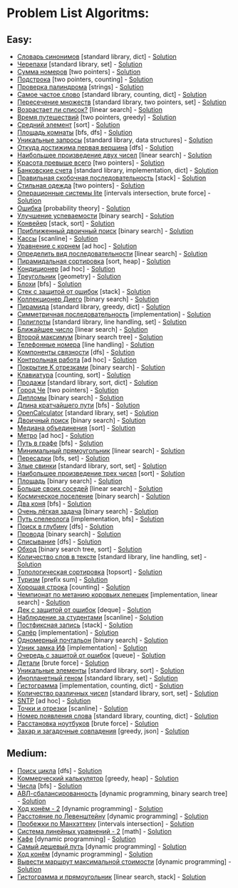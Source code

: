 # Problem List Algoritms:

## Easy:

* [Словарь синонимов](https://coderun.yandex.ru/problem/dictionary-synonyms/) [standard library, dict] - [Solution](Easy/52_dictionary_synonyms)
* [Черепахи](https://coderun.yandex.ru/problem/turtles/) [standard library, set] - [Solution](Easy/56_turtles)
* [Сумма номеров](https://coderun.yandex.ru/problem/sum-of-numbers/) [two pointers] - [Solution](Easy/91_sum_of_numbers)
* [Подстрока](https://coderun.yandex.ru/problem/substring/) [two pointers, counting] - [Solution](Easy/96_substring)
* [Проверка палиндрома](https://coderun.yandex.ru/problem/palindroming-check/) [strings] - [Solution](Easy/304_palindroming_check)
* [Самое частое слово](https://coderun.yandex.ru/problem/frequent-word/) [standard library, counting, dict] - [Solution](Easy/50_frequent_word)
* [Пересечение множеств](https://coderun.yandex.ru/problem/intersection-sets/) [standard library, two pointers, set] - [Solution](Easy/61_intersection_sets)
* [Возрастает ли список?](https://coderun.yandex.ru/problem/list-growing/) [linear search] - [Solution](Easy/72_list_growing)
* [Время путешествий](https://coderun.yandex.ru/problem/adventure-time/) [two pointers, greedy] - [Solution](Easy/219_adventure_time)
* [Средний элемент](https://coderun.yandex.ru/problem/median-out-of-three/) [sort] - [Solution](Easy/1_median_out_of_three)
* [Площадь комнаты](https://coderun.yandex.ru/problem/room-area/) [bfs, dfs] - [Solution](Easy/38_room_area)
* [Уникальные запросы](https://coderun.yandex.ru/problem/unique-queries/) [standard library, data structures] - [Solution](Easy/1_unique_queries)
* [Откуда достижима первая вершина](https://coderun.yandex.ru/problem/first-vertex/) [dfs] - [Solution](Easy/23_first_vertex)
* [Наибольшее произведение двух чисел](https://coderun.yandex.ru/problem/largest-product-two-numbers/) [linear search] - [Solution](Easy/66_largest_product_two_numbers)
* [Красота превыше всего](https://coderun.yandex.ru/problem/beauty-above-all/) [two pointers] - [Solution](Easy/94_beauty_above_all)
* [Банковские счета](https://coderun.yandex.ru/problem/bank-accounts/) [standard library, implementation, dict] - [Solution](Easy/86_bank_accounts)
* [Правильная скобочная последовательность](https://coderun.yandex.ru/problem/correct-bracket-sequence/) [stack] - [Solution](Easy/141_correct_bracket_sequence)
* [Стильная одежда](https://coderun.yandex.ru/problem/stylish-clothes/) [two pointers] - [Solution](Easy/90_stylish_clothes)
* [Операционные системы lite](https://coderun.yandex.ru/problem/lite-operating-systems/) [intervals intersection, brute force] - [Solution](Easy/135_lite_operating_systems)
* [Ошибка](https://coderun.yandex.ru/problem/server-error/) [probability theory] - [Solution](Easy/404_server_error)
* [Улучшение успеваемости](https://coderun.yandex.ru/problem/improving-academic-performance/) [binary search] - [Solution](Easy/77_improving_academic_performance)
* [Конвейер](https://coderun.yandex.ru/problem/conveyor/) [stack, sort] - [Solution](Easy/17_conveyor)
* [Приближенный двоичный поиск](https://coderun.yandex.ru/problem/bpproximate-binary-search/) [binary search] - [Solution](Easy/100_bpproximate_binary_search)
* [Кассы](https://coderun.yandex.ru/problem/cash-registers/) [scanline] - [Solution](Easy/114_cash_registers)
* [Уравнение с корнем](https://coderun.yandex.ru/problem/equation-root/) [ad hoc] - [Solution](Easy/79_equation_root)
* [Определить вид последовательности](https://coderun.yandex.ru/problem/determine-type-sequence/) [linear search] - [Solution](Easy/71_determine_type_sequence)
* [Пирамидальная сортировка](https://coderun.yandex.ru/problem/pyramid-sorting/) [sort, heap] - [Solution](Easy/149_pyramid_sorting)
* [Кондиционер](https://coderun.yandex.ru/problem/conditioner/) [ad hoc] - [Solution](Easy/82_conditioner)
* [Треугольник](https://coderun.yandex.ru/problem/triangle/) [geometry] - [Solution](Easy/81_triangle)
* [Блохи](https://coderun.yandex.ru/problem/fleas/) [bfs] - [Solution](Easy/14_fleas)
* [Стек с защитой от ошибок](https://coderun.yandex.ru/problem/stack-protection-from-errors/) [stack] - [Solution](Easy/140_stack_protection_from_errors)
* [Коллекционер Диего](https://coderun.yandex.ru/problem/collector-diego/) [binary search] - [Solution](Easy/132_collector_diego)
* [Пирамида](https://coderun.yandex.ru/problem/pyramid/) [standard library, greedy, dict] - [Solution](Easy/84_pyramid)
* [Симметричная последовательность](https://coderun.yandex.ru/problem/symmetric-sequence/) [implementation] - [Solution](Easy/67_symmetric_sequence)
* [Полиглоты](https://coderun.yandex.ru/problem/polyglots/) [standard library, line handling, set] - [Solution](Easy/54_polyglots)
* [Ближайшее число](https://coderun.yandex.ru/problem/nearest-number/) [linear search] - [Solution](Easy/70_nearest_number)
* [Второй максимум](https://coderun.yandex.ru/problem/second-maximum/) [binary search tree] - [Solution](Easy/122_second_maximum)
* [Телефонные номера](https://coderun.yandex.ru/problem/phone-numbers/) [line handling] - [Solution](Easy/80_phone_numbers)
* [Компоненты связности](https://coderun.yandex.ru/problem/connectivity-components/) [dfs] - [Solution](Easy/8_connectivity_components)
* [Контрольная работа](https://coderun.yandex.ru/problem/control-work/) [ad hoc] - [Solution](Easy/133_control_work)
* [Покрытие K отрезками](https://coderun.yandex.ru/problem/k-segments/) [binary search] - [Solution](Easy/546_k_segments)
* [Клавиатура](https://coderun.yandex.ru/problem/keyboard/) [counting, sort] - [Solution](Easy/83_keyboard)
* [Продажи](https://coderun.yandex.ru/problem/sales/) [standard library, sort, dict] - [Solution](Easy/85_sales)
* [Город Че](https://coderun.yandex.ru/problem/city-of-che/) [two pointers] - [Solution](Easy/93_city_of_che)
* [Дипломы](https://coderun.yandex.ru/problem/diplomas/) [binary search] - [Solution](Easy/101_diplomas)
* [Длина кратчайшего пути](https://coderun.yandex.ru/problem/shortest-path-length/) [bfs] - [Solution](Easy/12_shortest_path_length)
* [OpenCalculator](https://coderun.yandex.ru/problem/open-calculator/) [standard library, set] - [Solution](Easy/58_open_calculator)
* [Двоичный поиск](https://coderun.yandex.ru/problem/binary-search/) [binary search] - [Solution](Easy/99_binary_search)
* [Медиана объединения](https://coderun.yandex.ru/problem/median-union/) [sort] - [Solution](Easy/108_median_union)
* [Метро](https://coderun.yandex.ru/problem/metro/) [ad hoc] - [Solution](Easy/75_metro)
* [Путь в графе](https://coderun.yandex.ru/problem/the-path-in-the-graph/) [bfs] - [Solution](Easy/13_the_path_in_the_graph)
* [Минимальный прямоугольник](https://coderun.yandex.ru/problem/minimum-rectangle/) [linear search] - [Solution](Easy/137_minimum_rectangle)
* [Пересадки](https://coderun.yandex.ru/problem/metro-2/) [bfs, set] - [Solution](Easy/16_metro_2)
* [Злые свинки](https://coderun.yandex.ru/problem/angry-pigs/) [standard library, sort, set] - [Solution](Easy/55_angry_pigs)
* [Наибольшее произведение трех чисел](https://coderun.yandex.ru/problem/largest-product-three-numbers/) [sort] - [Solution](Easy/65_largest_product_three_numbers)
* [Площадь](https://coderun.yandex.ru/problem/square/) [binary search] - [Solution](Easy/105_square)
* [Больше своих соседей](https://coderun.yandex.ru/problem/more-your-neighbors/) [linear search] - [Solution](Easy/69_more_your_neighbors)
* [Космическое поселение](https://coderun.yandex.ru/problem/space-settlement/) [binary search] - [Solution](Easy/102_space_settlement)
* [Два коня](https://coderun.yandex.ru/problem/two-horses/) [bfs] - [Solution](Easy/43_two_horses)
* [Очень лёгкая задача](https://coderun.yandex.ru/problem/very-easy-problem/) [binary search] - [Solution](Easy/104_very_easy_problem)
* [Путь спелеолога](https://coderun.yandex.ru/problem/speleologist-way/) [implementation, bfs] - [Solution](Easy/15_speleologist_way)
* [Поиск в глубину](https://coderun.yandex.ru/problem/search-in-depth/) [dfs] - [Solution](Easy/7_search_in_depth)
* [Провода](https://coderun.yandex.ru/problem/wires/) [binary search] - [Solution](Easy/106_wires)
* [Списывание](https://coderun.yandex.ru/problem/cheating/) [dfs] - [Solution](Easy/9_cheating)
* [Обход](https://coderun.yandex.ru/problem/bypass/) [binary search tree, sort] - [Solution](Easy/123_bypass)
* [Количество слов в тексте](https://coderun.yandex.ru/problem/number-words-text/) [standard library, line handling, set] - [Solution](Easy/59_number_words_text)
* [Топологическая сортировка](https://coderun.yandex.ru/problem/topological-sorting/) [topsort] - [Solution](Easy/10_topological_sorting)
* [Туризм](https://coderun.yandex.ru/problem/tourism/) [prefix sum] - [Solution](Easy/92_tourism)
* [Хорошая строка](https://coderun.yandex.ru/problem/good-line/) [counting] - [Solution](Easy/134_good_line)
* [Чемпионат по метанию коровьих лепешек](https://coderun.yandex.ru/problem/cup-cowcake-throwing/) [implementation, linear search] - [Solution](Easy/68_cup_cowcake_throwing)
* [Дек с защитой от ошибок](https://coderun.yandex.ru/problem/dec-with-error-protection/) [deque] - [Solution](Easy/147_dec_with_error_protection)
* [Наблюдение за студентами](https://coderun.yandex.ru/problem/observation-students/) [scanline] - [Solution](Easy/110_observation_students)
* [Постфиксная запись](https://coderun.yandex.ru/problem/postfix-entry/) [stack] - [Solution](Easy/142_postfix_entry)
* [Сапёр](https://coderun.yandex.ru/problem/sapper/) [implementation] - [Solution](Easy/64_sapper)
* [Одномерный почтальон](https://coderun.yandex.ru/problem/linear-postman/) [binary search] - [Solution](Easy/547_linear_postman)
* [Узник замка Иф](https://coderun.yandex.ru/problem/castle-if/) [implementation] - [Solution](Easy/74_castle_if)
* [Очередь с защитой от ошибок](https://coderun.yandex.ru/problem/queue-with-error-protection/) [queue] - [Solution](Easy/145_queue_with_error_protection)
* [Детали](https://coderun.yandex.ru/problem/details/) [brute force] - [Solution](Easy/76_details)
* [Уникальные элементы](https://coderun.yandex.ru/problem/exactly-one-occur/) [standard library, sort] - [Solution](Easy/155_exactly_one_occur)
* [Инопланетный геном](https://coderun.yandex.ru/problem/alien-genome/) [standard library, set] - [Solution](Easy/57_alien_genome)
* [Гистограмма](https://coderun.yandex.ru/problem/histogram/) [implementation, counting, dict] - [Solution](Easy/130_histogram)
* [Количество различных чисел](https://coderun.yandex.ru/problem/number-different-numbers/) [standard library, sort, set] - [Solution](Easy/62_number_different_numbers)
* [SNTP](https://coderun.yandex.ru/problem/sntp/) [ad hoc] - [Solution](Easy/136_sntp)
* [Точки и отрезки](https://coderun.yandex.ru/problem/points-and-segments/) [scanline] - [Solution](Easy/111_points_and_segments)
* [Номер появления слова](https://coderun.yandex.ru/problem/word-appearance-number/) [standard library, counting, dict] - [Solution](Easy/51_word_appearance_number)
* [Расстановка ноутбуков](https://coderun.yandex.ru/problem/arrangement-laptops/) [brute force] - [Solution](Easy/103_arrangement_laptops)
* [Захар и загадочные совпадения](https://coderun.yandex.ru/problem/qx-d/) [greedy, json] - [Solution](Easy/157_qx_d)

## Medium:

* [Поиск цикла](https://coderun.yandex.ru/problem/cycle-search/) [dfs] - [Solution](Medium/11_cycle_search)
* [Коммерческий калькулятор](https://coderun.yandex.ru/problem/commercial-calculator/) [greedy, heap] - [Solution](Medium/25_commercial_calculator)
* [Числа](https://coderun.yandex.ru/problem/numbers/) [bfs] - [Solution](Medium/44_numbers)
* [АВЛ-сбалансированность](https://coderun.yandex.ru/problem/avl-balance/) [dynamic programming, binary search tree] - [Solution](Medium/127_avl_balance)
* [Ход конём - 2](https://coderun.yandex.ru/problem/knights-move-2/) [dynamic programming] - [Solution](Medium/32_knights_move_2)
* [Расстояние по Левенштейну](https://coderun.yandex.ru/problem/levenstein-distance/) [dynamic programming] - [Solution](Medium/33_levenstein_distance)
* [Пробежки по Манхэттену](https://coderun.yandex.ru/problem/run-manhattan/) [intervals intersection] - [Solution](Medium/53_run_manhattan)
* [Система линейных уравнений - 2](https://coderun.yandex.ru/problem/system-of-linear-equations-2/) [math] - [Solution](Medium/73_system_of_linear_equations_2)
* [Кафе](https://coderun.yandex.ru/problem/cafe/) [dynamic programming] - [Solution](Medium/5_cafe)
* [Самый дешевый путь](https://coderun.yandex.ru/problem/cheapest-way/) [dynamic programming] - [Solution](Medium/2_cheapest_way)
* [Ход конём](https://coderun.yandex.ru/problem/knight-move/) [dynamic programming] - [Solution](Medium/4_knight_move)
* [Вывести маршрут максимальной стоимости](https://coderun.yandex.ru/problem/print-the-route-of-the-maximum-cost/) [dynamic programming] - [Solution](Medium/3_print_the_route_of_the_maximum_cost)
* [Гистограмма и прямоугольник](https://coderun.yandex.ru/problem/histogram-and-rectangle/) [linear search, stack] - [Solution](Medium/20_histogram_and_rectangle)
